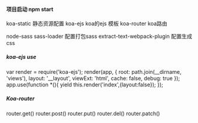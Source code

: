 #### 项目启动 npm start

koa-static 静态资源配置
koa-ejs  koa的ejs 模板
koa-router koa路由


node-sass sass-loader 配置打包sass
extract-text-webpack-plugin  配置生成css



##### koa-ejs use
var render = require('koa-ejs');
	render(app, {
    	root: path.join(__dirname, 'views'),
    	layout: '__layout',
    	viewExt: 'html',
   	 cache: false,
    	debug: true
	});
	app.use(function *(){
    	yield this.render('index',{layout:false});
	});
##### Koa-router
router.get()
router.post()
router.put()
router.del()
router.patch()
